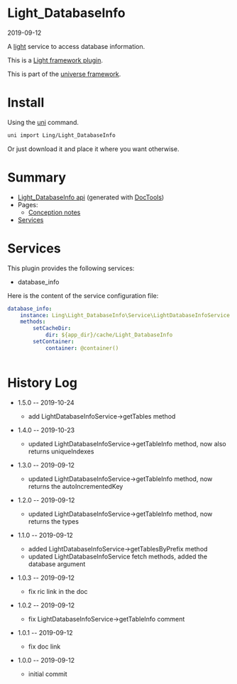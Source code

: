 Light_DatabaseInfo
===========
2019-09-12



A [light](https://github.com/lingtalfi/Light) service to access database information.
 

This is a [Light framework plugin](https://github.com/lingtalfi/Light/blob/master/doc/pages/plugin.md).

This is part of the [universe framework](https://github.com/karayabin/universe-snapshot).


Install
==========
Using the [uni](https://github.com/lingtalfi/universe-naive-importer) command.
```bash
uni import Ling/Light_DatabaseInfo
```

Or just download it and place it where you want otherwise.






Summary
===========
- [Light_DatabaseInfo api](https://github.com/lingtalfi/Light_DatabaseInfo/blob/master/doc/api/Ling/Light_DatabaseInfo.md) (generated with [DocTools](https://github.com/lingtalfi/DocTools))
- Pages:
    - [Conception notes](https://github.com/lingtalfi/Light_DatabaseInfo/blob/master/doc/pages/conception-notes.md)
- [Services](#services)




Services
=========


This plugin provides the following services:

- database_info


Here is the content of the service configuration file:

```yaml
database_info:
    instance: Ling\Light_DatabaseInfo\Service\LightDatabaseInfoService
    methods:
        setCacheDir:
            dir: ${app_dir}/cache/Light_DatabaseInfo
        setContainer:
            container: @container()



```




History Log
=============

- 1.5.0 -- 2019-10-24

    - add LightDatabaseInfoService->getTables method
    
- 1.4.0 -- 2019-10-23

    - updated LightDatabaseInfoService->getTableInfo method, now also returns uniqueIndexes

- 1.3.0 -- 2019-09-12

    - updated LightDatabaseInfoService->getTableInfo method, now returns the autoIncrementedKey

- 1.2.0 -- 2019-09-12

    - updated LightDatabaseInfoService->getTableInfo method, now returns the types
    
- 1.1.0 -- 2019-09-12

    - added LightDatabaseInfoService->getTablesByPrefix method
    - updated LightDatabaseInfoService fetch methods, added the database argument
    
- 1.0.3 -- 2019-09-12

    - fix ric link in the doc
    
- 1.0.2 -- 2019-09-12

    - fix LightDatabaseInfoService->getTableInfo comment
    
- 1.0.1 -- 2019-09-12

    - fix doc link
    
- 1.0.0 -- 2019-09-12

    - initial commit